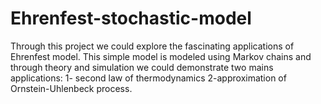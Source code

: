 # Ehrenfest-stochastic-model

Through this project we could explore the fascinating applications of Ehrenfest model. This simple model is modeled using Markov chains and through theory and simulation we could demonstrate two mains applications: 1- second law of thermodynamics 2-approximation of Ornstein-Uhlenbeck process.
